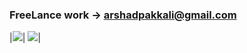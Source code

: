 ### FreeLance work ->   arshadpakkali@gmail.com

|<img src="https://github-readme-stats.vercel.app/api/top-langs/?username=arshadpakkali&hide=html,css&layout=compact&show_icons=truetitle_color=ffffff&icon_color=bb2acf&text_color=daf7dc&bg_color=151515">|
<img  src="https://github-readme-stats.vercel.app/api?username=arshadpakkali&&show_icons=true&title_color=ffffff&icon_color=bb2acf&text_color=daf7dc&bg_color=151515">|



